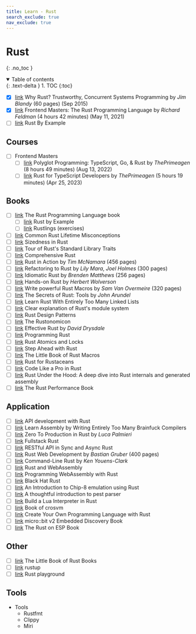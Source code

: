 ```yaml
---
title: Learn - Rust
search_exclude: true
nav_exclude: true
---
```


<!-- prettier-ignore-start -->
# Rust
{: .no_toc }

<details open markdown="block">
  <summary>
    Table of contents
  </summary>
  {: .text-delta }
1. TOC
{:toc}
</details>

<!-- prettier-ignore-end -->

-   [x] [link](https://www.oreilly.com/library/view/why-rust/9781492048589/) Why Rust? Trustworthy, Concurrent Systems Programming by _Jim Blandy_ (60 pages) (Sep 2015)
-   [x] [link](https://frontendmasters.com/courses/rust/) Frontend Masters: The Rust Programming Language by _Richard Feldman_ (4 hours 42 minutes) (May 11, 2021)
-   [ ] [link](https://rustbyexample.io/) Rust By Example

## Courses

-   [ ] Frontend Masters
    -   [ ] [link](https://frontendmasters.com/courses/typescript-go-rust/) Polyglot Programming: TypeScript, Go, & Rust by _ThePrimeagen_ (8 hours 49 minutes) (Aug 13, 2022)
    -   [ ] [link](https://frontendmasters.com/courses/rust-ts-devs/) Rust for TypeScript Developers by _ThePrimeagen_ (5 hours 19 minutes) (Apr 25, 2023)

## Books

-   [ ] [link](https://doc.rust-lang.org/book/) The Rust Programming Language book
    -   [ ] [link](https://doc.rust-lang.org/rust-by-example/) Rust by Example
    -   [ ] [link](https://rustlings.cool/) Rustlings (exercises)
-   [ ] [link](https://github.com/pretzelhammer/rust-blog/blob/master/posts/common-rust-lifetime-misconceptions.md) Common Rust Lifetime Misconceptions
-   [ ] [link](https://github.com/pretzelhammer/rust-blog/blob/master/posts/sizedness-in-rust.md) Sizedness in Rust
-   [ ] [link](https://github.com/pretzelhammer/rust-blog/blob/master/posts/tour-of-rusts-standard-library-traits.md) Tour of Rust's Standard Library Traits
-   [ ] [link](https://google.github.io/comprehensive-rust/) Comprehensive Rust
-   [ ] [link](https://www.manning.com/books/rust-in-action) Rust in Action by _Tim McNamara_ (456 pages)
-   [ ] [link](https://www.manning.com/books/refactoring-to-rust) Refactoring to Rust by _Lily Mara_, _Joel Holmes_ (300 pages)
-   [ ] [link](https://www.manning.com/books/idiomatic-rust) Idiomatic Rust by _Brenden Matthews_ (256 pages)
-   [ ] [link](https://hands-on-rust.com/) Hands-on Rust by _Herbert Wolverson_
-   [ ] [link](https://www.manning.com/books/write-powerful-rust-macros) Write powerful Rust Macros by _Sam Van Overmeire_ (320 pages)
-   [ ] [link](https://bitfieldconsulting.com/books/rust-tools) The Secrets of Rust: Tools by _John Arundel_
-   [ ] [link](https://rust-unofficial.github.io/too-many-lists/) Learn Rust With Entirely Too Many Linked Lists
-   [ ] [link](https://www.sheshbabu.com/posts/rust-module-system/) Clear explanation of Rust's module system
-   [ ] [link](https://rust-unofficial.github.io/patterns/) Rust Design Patterns
-   [ ] [link](https://doc.rust-lang.org/nightly/nomicon/) The Rustonomicon
-   [ ] [link](https://www.lurklurk.org/effective-rust/) Effective Rust by _David Drysdale_
-   [ ] [link](https://www.oreilly.com/library/view/programming-rust-2nd/9781492052586/) Programming Rust
-   [ ] [link](https://marabos.nl/atomics/foreword.html) Rust Atomics and Locks
-   [ ] [link](https://www.armstrong-publications.com/product/step-ahead-with-rust-super-combo/) Step Ahead with Rust
-   [ ] [link](https://danielkeep.github.io/tlborm/book/index.html) The Little Book of Rust Macros
-   [ ] [link](https://nostarch.com/rust-rustaceans) Rust for Rustaceans
-   [ ] [link](https://www.manning.com/books/code-like-a-pro-in-rust) Code Like a Pro in Rust
-   [ ] [link](https://www.amazon.com/dp/B0D7FQB3DH) Rust Under the Hood: A deep dive into Rust internals and generated assembly
-   [ ] [link](https://nnethercote.github.io/perf-book/title-page.html) The Rust Performance Book

## Application

-   [ ] [link](https://rust-api.dev/docs/front-matter/preface/) API development with Rust
-   [ ] [link](https://github.com/pretzelhammer/rust-blog/blob/master/posts/too-many-brainfuck-compilers.md) Learn Assembly by Writing Entirely Too Many Brainfuck Compilers
-   [ ] [link](https://www.zero2prod.com/index.html?country_code=US) Zero To Production in Rust by _Luca Palmieri_
-   [ ] [link](https://www.newline.co/fullstack-rust) Fullstack Rust
-   [ ] [link](https://github.com/pretzelhammer/rust-blog/blob/master/posts/restful-api-in-sync-and-async-rust.md) RESTful API in Sync and Async Rust
-   [ ] [link](https://www.manning.com/books/rust-web-development) Rust Web Development by _Bastian Gruber_ (400 pages)
-   [ ] [link](https://www.oreilly.com/library/view/command-line-rust/9781098109424/) Command-Line Rust by _Ken Youens-Clark_
-   [ ] [link](https://rustwasm.github.io/docs/book/) Rust and WebAssembly
-   [ ] [link](https://pragprog.com/titles/khrust/programming-webassembly-with-rust/) Programming WebAssembly with Rust
-   [ ] [link](https://kerkour.com/black-hat-rust) Black Hat Rust
-   [ ] [link](https://github.com/aquova/chip8-book) An Introduction to Chip-8 emulation using Rust
-   [ ] [link](https://pest.rs/book/) A thoughtful introduction to pest parser
-   [ ] [link](https://wubingzheng.github.io/build-lua-in-rust/en/) Build a Lua Interpreter in Rust
-   [ ] [link](https://crosvm.dev/book/) Book of crosvm
-   [ ] [link](https://createlang.rs/) Create Your Own Programming Language with Rust
-   [ ] [link](https://docs.rust-embedded.org/discovery/) micro::bit v2 Embedded Discovery Book
-   [ ] [link](https://docs.esp-rs.org/book/) The Rust on ESP Book

## Other

-   [ ] [link](https://lborb.github.io/book/title-page.html) The Little Book of Rust Books
-   [ ] [link](https://rustup.rs/) rustup
-   [ ] [link](https://play.rust-lang.org/) Rust playground

## Tools

-   Tools
    -   Rustfmt
    -   Clippy
    -   Miri
